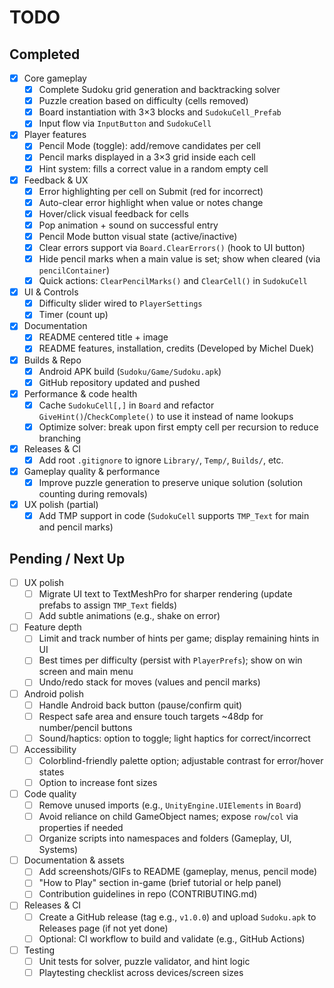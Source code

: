 # TODO

## Completed

- [x] Core gameplay
  - [x] Complete Sudoku grid generation and backtracking solver
  - [x] Puzzle creation based on difficulty (cells removed)
  - [x] Board instantiation with 3×3 blocks and `SudokuCell_Prefab`
  - [x] Input flow via `InputButton` and `SudokuCell`
- [x] Player features
  - [x] Pencil Mode (toggle): add/remove candidates per cell
  - [x] Pencil marks displayed in a 3×3 grid inside each cell
  - [x] Hint system: fills a correct value in a random empty cell
- [x] Feedback & UX
  - [x] Error highlighting per cell on Submit (red for incorrect)
  - [x] Auto-clear error highlight when value or notes change
  - [x] Hover/click visual feedback for cells
  - [x] Pop animation + sound on successful entry
  - [x] Pencil Mode button visual state (active/inactive)
  - [x] Clear errors support via `Board.ClearErrors()` (hook to UI button)
  - [x] Hide pencil marks when a main value is set; show when cleared (via `pencilContainer`)
  - [x] Quick actions: `ClearPencilMarks()` and `ClearCell()` in `SudokuCell`
- [x] UI & Controls
  - [x] Difficulty slider wired to `PlayerSettings`
  - [x] Timer (count up)
- [x] Documentation
  - [x] README centered title + image
  - [x] README features, installation, credits (Developed by Michel Duek)
- [x] Builds & Repo
  - [x] Android APK build (`Sudoku/Game/Sudoku.apk`)
  - [x] GitHub repository updated and pushed
- [x] Performance & code health
  - [x] Cache `SudokuCell[,]` in `Board` and refactor `GiveHint()`/`CheckComplete()` to use it instead of name lookups
  - [x] Optimize solver: break upon first empty cell per recursion to reduce branching
- [x] Releases & CI
  - [x] Add root `.gitignore` to ignore `Library/`, `Temp/`, `Builds/`, etc.
- [x] Gameplay quality & performance
  - [x] Improve puzzle generation to preserve unique solution (solution counting during removals)
- [x] UX polish (partial)
  - [x] Add TMP support in code (`SudokuCell` supports `TMP_Text` for main and pencil marks)

## Pending / Next Up

- [ ] UX polish
  - [ ] Migrate UI text to TextMeshPro for sharper rendering (update prefabs to assign `TMP_Text` fields)
  - [ ] Add subtle animations (e.g., shake on error)
- [ ] Feature depth
  - [ ] Limit and track number of hints per game; display remaining hints in UI
  - [ ] Best times per difficulty (persist with `PlayerPrefs`); show on win screen and main menu
  - [ ] Undo/redo stack for moves (values and pencil marks)
- [ ] Android polish
  - [ ] Handle Android back button (pause/confirm quit)
  - [ ] Respect safe area and ensure touch targets ~48dp for number/pencil buttons
  - [ ] Sound/haptics: option to toggle; light haptics for correct/incorrect
- [ ] Accessibility
  - [ ] Colorblind-friendly palette option; adjustable contrast for error/hover states
  - [ ] Option to increase font sizes
- [ ] Code quality
  - [ ] Remove unused imports (e.g., `UnityEngine.UIElements` in `Board`)
  - [ ] Avoid reliance on child GameObject names; expose `row`/`col` via properties if needed
  - [ ] Organize scripts into namespaces and folders (Gameplay, UI, Systems)
- [ ] Documentation & assets
  - [ ] Add screenshots/GIFs to README (gameplay, menus, pencil mode)
  - [ ] "How to Play" section in-game (brief tutorial or help panel)
  - [ ] Contribution guidelines in repo (CONTRIBUTING.md)
- [ ] Releases & CI
  - [ ] Create a GitHub release (tag e.g., `v1.0.0`) and upload `Sudoku.apk` to Releases page (if not yet done)
  - [ ] Optional: CI workflow to build and validate (e.g., GitHub Actions)
- [ ] Testing
  - [ ] Unit tests for solver, puzzle validator, and hint logic
  - [ ] Playtesting checklist across devices/screen sizes
